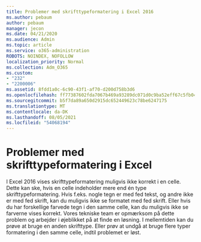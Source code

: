```yaml
---
title: Problemer med skrifttypeformatering i Excel 2016
ms.author: pebaum
author: pebaum
manager: jecon
ms.date: 04/21/2020
ms.audience: Admin
ms.topic: article
ms.service: o365-administration
ROBOTS: NOINDEX, NOFOLLOW
localization_priority: Normal
ms.collection: Adm_O365
ms.custom:
- "232"
- "2200006"
ms.assetid: 8fdd1a0c-6c90-43f1-af70-d200d758b3d6
ms.openlocfilehash: ff77387602fda7067b469a93289dc071d0c9ba52eff67c5fb04f4426e4034eaf
ms.sourcegitcommit: b5f7da89a650d2915dc652449623c78be6247175
ms.translationtype: MT
ms.contentlocale: da-DK
ms.lasthandoff: 08/05/2021
ms.locfileid: "54068194"
---
```

# <a name="font-formatting-problems-in-excel"></a>Problemer med skrifttypeformatering i Excel

I Excel 2016 vises skrifttypeformatering muligvis ikke korrekt i en celle. Dette kan ske, hvis en celle indeholder mere end én type skrifttypeformatering. Hvis f.eks. nogle tegn er med fed tekst, og andre ikke er med fed skrift, kan du muligvis ikke se formatet med fed skrift. Eller hvis du har forskellige farvede tegn i den samme celle, kan du muligvis ikke se farverne vises korrekt. Vores tekniske team er opmærksom på dette problem og arbejder i øjeblikket på at finde en løsning. I mellemtiden kan du prøve at bruge en anden skrifttype. Eller prøv at undgå at bruge flere typer formatering i den samme celle, indtil problemet er løst.
  